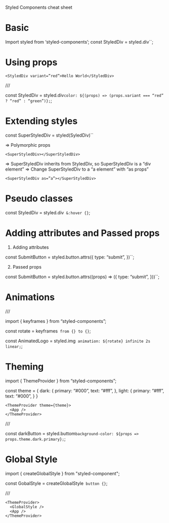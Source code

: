 Styled Components cheat sheet

# Basic

Import styled from ‘styled-components’;
const StyledDiv = styled.div``;

# Using props

    <StyledDiv variant=”red”>Hello World</StyledDiv>

///

const StyledDiv = styled.div`color: ${(props) => (props.variant === “red” ? “red” : “green”)};`;

# Extending styles

const SuperStyledDiv = styled(SyledDiv)``

=> Polymorphic props

    <SuperStyledDiv></SuperStyledDiv>

=> SuperStyledDiv inherits from StyledDiv, so SuperStyledDiv is a “div element”
=> Change SuperStyledDiv to a “a element” with “as props”

    <SuperStyledDiv as=”a”></SuperStyledDiv>

# Pseudo classes

const StyledDiv = styled.div` &:hover {}`;

# Adding attributes and Passed props

1. Adding attributes

const SubmitButton = styled.button.attrs({
type: “submit”,
})``;

2. Passed props

const SubmitButton = styled.button.attrs((props) => ({
type: “submit”,
}))``;

# Animations

///

import { keyframes } from “styled-components”;

const rotate = keyframes` from {} to {}`;

const AnimatedLogo = styled.img` animation: ${rotate} infinite 2s linear;`;

# Theming

import { ThemeProvider } from “styled-components”;

const theme = {
dark: {
primary: “#000”,
text: “#fff”,
},
light: {
primary: “#fff”,
text: “#000”,
}
}

    <ThemeProvider theme={theme}>
      <App />
    </ThemeProvider>

///

const darkButton = styled.buttom`background-color: ${props => props.theme.dark.primary};`;

# Global Style

import { createGlobalStyle } from "styled-component";

const GobalStyle = createGlobalStyle` button {}`;

///

    <ThemeProvider>
      <GlobalStyle />
      <App />
    </ThemeProvider>
